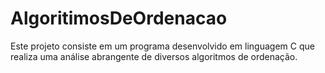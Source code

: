 # AlgoritimosDeOrdenacao
 Este projeto consiste em um programa desenvolvido em linguagem C que realiza uma análise abrangente de diversos algoritmos de ordenação.
